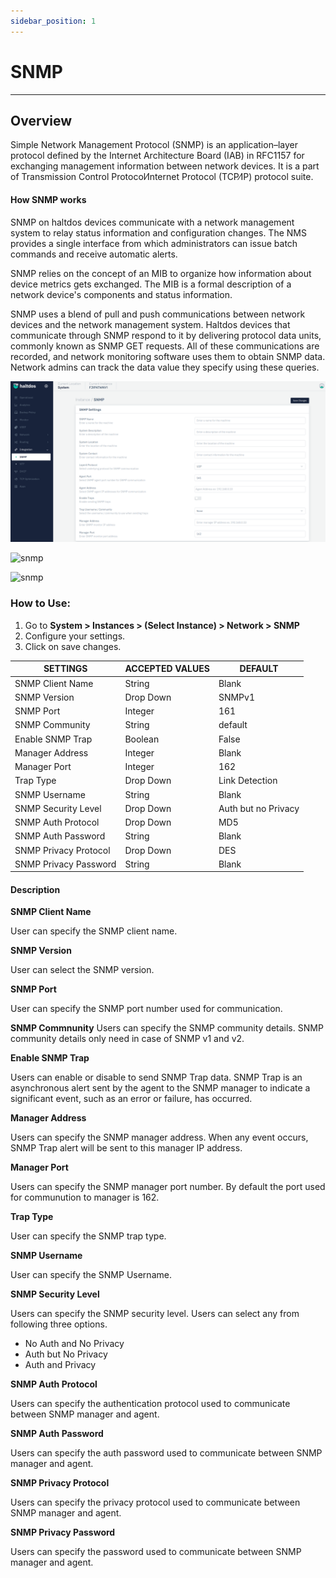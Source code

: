 ```yaml
---
sidebar_position: 1
---
```


# SNMP

---

## Overview

Simple Network Management Protocol (SNMP) is an application–layer protocol defined by the Internet Architecture Board (IAB) in RFC1157 for exchanging management information between network devices. It is a part of Transmission Control Protocol⁄Internet Protocol (TCP⁄IP) protocol suite.

#### How SNMP works

SNMP on haltdos devices communicate with a network management system to relay status information and configuration changes. The NMS provides a single interface from which administrators can issue batch commands and receive automatic alerts.

SNMP relies on the concept of an MIB to organize how information about device metrics gets exchanged. The MIB is a formal description of a network device's components and status information.

SNMP uses a blend of pull and push communications between network devices and the network management system. Haltdos devices that communicate through SNMP respond to it by delivering protocol data units, commonly known as SNMP GET requests. All of these communications are recorded, and network monitoring software uses them to obtain SNMP data. Network admins can track the data value they specify using these queries.

![snmp](/img/platform/v2/snmp.png)

![snmp](/img/platform/v2/snmp1.png)

![snmp](/img/platform/v2/snmp2.png)

### How to Use:

1. Go to **System > Instances > (Select Instance) > Network > SNMP**
2. Configure your settings.
3. Click on save changes.

| SETTINGS              | ACCEPTED VALUES | DEFAULT              |
|-----------------------|-----------------|----------------------|
| SNMP Client Name      | String          | Blank                |
| SNMP Version          | Drop Down       | SNMPv1               |
| SNMP Port             | Integer         | 161                  |
| SNMP  Community       | String          | default              |
| Enable SNMP Trap      | Boolean         | False                |
| Manager Address       | Integer         | Blank                |
| Manager Port          | Integer         | 162                  |
| Trap Type             | Drop Down       | Link Detection       |
| SNMP Username         | String          | Blank                |
| SNMP Security Level   | Drop Down       | Auth but no Privacy  |
| SNMP Auth Protocol    | Drop Down       | MD5                  |
| SNMP Auth Password    | String          | Blank                |
| SNMP Privacy Protocol | Drop Down       | DES                  |
| SNMP Privacy Password | String          | Blank                |

#### Description

**SNMP Client Name** 

User can specify the SNMP client name.

**SNMP Version**

User can select the SNMP version.

**SNMP Port**

User can specify the SNMP port number used for communication.

**SNMP Commnunity**
Users can specify the SNMP community details. SNMP community details only need in case of SNMP v1 and v2.

**Enable SNMP Trap**

Users can enable or disable to send SNMP Trap data. SNMP Trap is an asynchronous alert sent by the agent to the SNMP manager to indicate a significant event, such as an error or failure, has occurred.

**Manager Address**

Users can specify the SNMP manager address. When any event occurs, SNMP Trap alert will be sent to this manager IP address.

**Manager Port**

Users can specify the SNMP manager port number. By default the port used for communution to manager is 162.

**Trap Type**

User can specify the SNMP trap type.

**SNMP Username**

User can specify the SNMP Username. 

**SNMP Security Level**

Users can specify the SNMP security level. Users can select any from following three options.

- No Auth and No Privacy
- Auth but No Privacy
- Auth and Privacy

**SNMP Auth Protocol**

Users can specify the authentication protocol used to communicate between SNMP manager and agent.

**SNMP Auth Password**

Users can specify the auth password used to communicate between SNMP manager and agent.

**SNMP Privacy Protocol**

Users can specify the privacy protocol used to communicate between SNMP manager and agent.

**SNMP Privacy Password**

Users can specify the password used to communicate between SNMP manager and agent.
